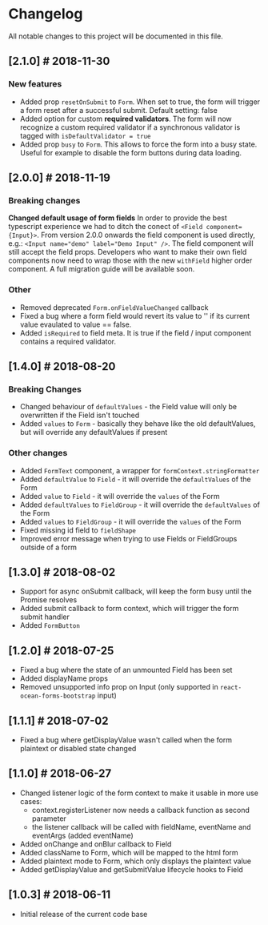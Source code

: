 # Changelog
All notable changes to this project will be documented in this file.

## [2.1.0] # 2018-11-30
### New features
- Added prop `resetOnSubmit` to `Form`. When set to true, the form will trigger a form reset after a successful submit. Default setting: false
- Added option for custom **required validators**. The form will now recognize a custom required validator if a synchronous validator is tagged with `isDefaultValidator = true`
- Added prop `busy` to `Form`. This allows to force the form into a busy state. Useful for example to disable the form buttons during data loading.

## [2.0.0] # 2018-11-19
### Breaking changes
**Changed default usage of form fields**
In order to provide the best typescript experience we had to ditch the conect of `<Field component={Input}>`. From version 2.0.0 onwards the field component is used directly, e.g.: `<Input name="demo" label="Demo Input" />`. The field component will still accept the field props. Developers who want to make their own field components now need to wrap those with the new `withField` higher order component. A full migration guide will be available soon.

### Other
- Removed deprecated `Form.onFieldValueChanged` callback
- Fixed a bug where a form field would revert its value to '' if its current value evaulated to value == false.
- Added `isRequired` to field meta. It is true if the field / input component contains a required validator.

## [1.4.0] # 2018-08-20
### Breaking Changes
- Changed behaviour of `defaultValues` - the Field value will only be overwritten if the Field isn't touched
- Added `values` to `Form` - basically they behave like the old defaultValues, but will override any defaultValues if present

### Other changes
- Added `FormText` component, a wrapper for `formContext.stringFormatter`
- Added `defaultValue` to `Field` - it will override the `defaultValues` of the Form
- Added `value` to `Field` - it will override the `values` of the Form
- Added `defaultValues` to `FieldGroup` - it will override the `defaultValues` of the Form
- Added `values` to `FieldGroup` - it will override the `values` of the Form
- Fixed missing id field to `fieldShape`
- Improved error message when trying to use Fields or FieldGroups outside of a form

## [1.3.0] # 2018-08-02
- Support for async onSubmit callback, will keep the form busy until the Promise resolves
- Added submit callback to form context, which will trigger the form submit handler
- Added `FormButton`

## [1.2.0] # 2018-07-25
- Fixed a bug where the state of an unmounted Field has been set
- Added displayName props
- Removed unsupported info prop on Input (only supported in `react-ocean-forms-bootstrap` input)

## [1.1.1] # 2018-07-02
- Fixed a bug where getDisplayValue wasn't called when the form plaintext or disabled state changed

## [1.1.0] # 2018-06-27
- Changed listener logic of the form context to make it usable in more use cases:
  - context.registerListener now needs a callback function as second parameter
  - the listener callback will be called with fieldName, eventName and eventArgs (added eventName)
- Added onChange and onBlur callback to Field
- Added className to Form, which will be mapped to the html form
- Added plaintext mode to Form, which only displays the plaintext value
- Added getDisplayValue and getSubmitValue lifecycle hooks to Field

## [1.0.3] # 2018-06-11
- Initial release of the current code base
